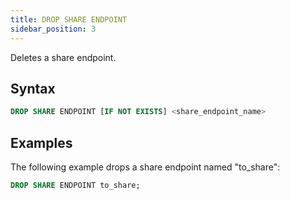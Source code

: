 ```yaml
---
title: DROP SHARE ENDPOINT
sidebar_position: 3
---
```


Deletes a share endpoint.

## Syntax

```sql
DROP SHARE ENDPOINT [IF NOT EXISTS] <share_endpoint_name>
```

## Examples

The following example drops a share endpoint named "to_share":

```sql
DROP SHARE ENDPOINT to_share;
```